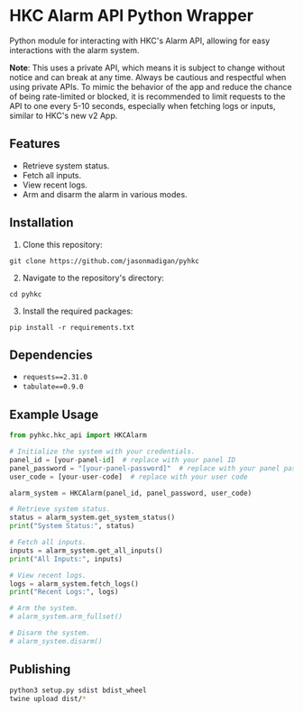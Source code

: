# HKC Alarm API Python Wrapper

Python module for interacting with HKC's Alarm API, allowing for easy interactions with the alarm system.

**Note**: This uses a private API, which means it is subject to change without notice and can break at any time. Always be cautious and respectful when using private APIs. To mimic the behavior of the app and reduce the chance of being rate-limited or blocked, it is recommended to limit requests to the API to one every 5-10 seconds, especially when fetching logs or inputs, similar to HKC's new v2 App.

## Features

- Retrieve system status.
- Fetch all inputs.
- View recent logs.
- Arm and disarm the alarm in various modes.

## Installation

1. Clone this repository:
```
git clone https://github.com/jasonmadigan/pyhkc
```

2. Navigate to the repository's directory:
```
cd pyhkc
```

3. Install the required packages:
```
pip install -r requirements.txt
```

## Dependencies

- `requests==2.31.0`
- `tabulate==0.9.0`

## Example Usage

```python
from pyhkc.hkc_api import HKCAlarm

# Initialize the system with your credentials.
panel_id = [your-panel-id]  # replace with your panel ID
panel_password = "[your-panel-password]"  # replace with your panel password
user_code = [your-user-code]  # replace with your user code

alarm_system = HKCAlarm(panel_id, panel_password, user_code)

# Retrieve system status.
status = alarm_system.get_system_status()
print("System Status:", status)

# Fetch all inputs.
inputs = alarm_system.get_all_inputs()
print("All Inputs:", inputs)

# View recent logs.
logs = alarm_system.fetch_logs()
print("Recent Logs:", logs)

# Arm the system.
# alarm_system.arm_fullset()

# Disarm the system.
# alarm_system.disarm()
```

## Publishing

```bash
python3 setup.py sdist bdist_wheel
twine upload dist/*
```
